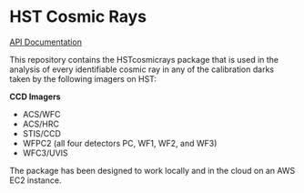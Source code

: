 # HST Cosmic Rays
[API Documentation](https://nmiles2718.github.io/hst_cosmic_rays/)

This repository contains the HSTcosmicrays package that is used in the analysis
of every identifiable cosmic ray in any of the calibration darks taken by the 
following imagers on HST:

**CCD Imagers**
- ACS/WFC
- ACS/HRC
- STIS/CCD
- WFPC2 (all four detectors PC, WF1, WF2, and WF3)
- WFC3/UVIS

The package has been designed to work locally and in the cloud on an AWS EC2 
instance.
